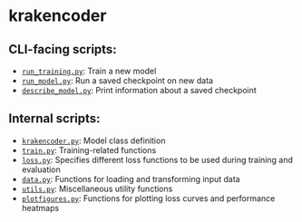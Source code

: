 # krakencoder

## CLI-facing scripts:
* [`run_training.py`](run_training.py): Train a new model
* [`run_model.py`](run_model.py): Run a saved checkpoint on new data
* [`describe_model.py`](describe_model.py): Print information about a saved checkpoint

## Internal scripts:
* [`krakencoder.py`](krakencoder.py): Model class definition
* [`train.py`](train.py): Training-related functions
* [`loss.py`](loss.py): Specifies different loss functions to be used during training and evaluation
* [`data.py`](data.py): Functions for loading and transforming input data
* [`utils.py`](utils.py): Miscellaneous utility functions
* [`plotfigures.py`](plotfigures.py): Functions for plotting loss curves and performance heatmaps
